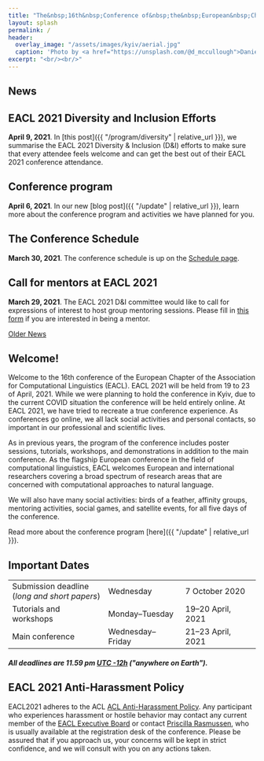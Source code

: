 ```yaml
---
title: "The&nbsp;16th&nbsp;Conference of&nbsp;the&nbsp;European&nbsp;Chapter<br> of&nbsp;the&nbsp;Association for&nbsp;Computational Linguistics"
layout: splash
permalink: /
header:
  overlay_image: "/assets/images/kyiv/aerial.jpg"
  caption: 'Photo by <a href="https://unsplash.com/@d_mccullough">Daniel McCullough</a> on <a href="http://www.unsplash.com">Unsplash</a>'
excerpt: "<br/><br/>"
---
```


## News

<div class="notice--info" markdown="1">
  <h2 id="eacl-2021-diversity-and-inclusion-efforts">EACL 2021 Diversity and Inclusion Efforts</h2>
  
  **April 9, 2021**. In [this post]({{ "/program/diversity" | relative_url }}), we summarise the EACL 2021 Diversity & Inclusion (D&I) efforts to make sure that every attendee feels welcome and can get the best out of their EACL 2021 conference attendance.
</div>

<div class="notice--info" markdown="1">
  <h2>Conference program</h2>

  **April 6, 2021**. In our new [blog post]({{ "/update" | relative_url }}), learn more about the conference program and activities we have planned for you.
</div>

<div class="notice--info" markdown="1">
  <h2>The Conference Schedule</h2>

  **March 30, 2021**. The conference schedule is up on the <a href="{{ '/schedule' | relative_url }}">Schedule page</a>.
</div>

<div class="notice--info" markdown="1">
  <h2>Call for mentors at EACL 2021</h2>

  **March 29, 2021**. The EACL 2021 D&I committee would like to call for expressions of interest to host group mentoring sessions. Please fill in [this form](https://docs.google.com/forms/d/e/1FAIpQLSerFIYCSZbMXCdceEBq67XGlPVBLt3fZUZAOEsblEu9XAh70A/viewform) if you are interested in being a mentor.
</div>

<div class="text-center">
  <a href="{{ "/news" | relative_url }}">Older News</a>
</div>

## Welcome!

Welcome to the 16th conference of the European Chapter of the Association for Computational Linguistics (EACL). EACL 2021 will be held from 19 to 23 of April, 2021. While we were planning to hold the conference in Kyiv, due to the current COVID situation the conference will be held entirely online. At EACL 2021, we have tried to recreate a true conference experience. As conferences go online, we all lack social activities and personal contacts, so important in our professional and scientific lives.

As in previous years, the program of the conference includes poster sessions, tutorials, workshops, and demonstrations in addition to the main conference. As the flagship European conference in the field of computational linguistics, EACL welcomes European and international researchers covering a broad spectrum of research areas that are concerned with computational approaches to natural language.

We will also have many social activities: birds of a feather, affinity groups, mentoring activities, social games, and satellite events, for all five days of the conference.

Read more about the conference program [here]({{ "/update" | relative_url }}).

## Important Dates

<table class="table-dates">
    <tbody>
        <tr>
            <td>Submission deadline<br/>(<i>long and short papers</i>)</td>
            <td>Wednesday</td>
            <td>7&nbsp;October 2020</td>
        </tr>
        <tr>
            <td>Tutorials and workshops</td>
            <td>Monday&ndash;Tuesday</td>
            <td>19&ndash;20&nbsp;April, 2021</td>
        </tr>  
        <tr>
            <td>Main conference</td>
            <td>Wednesday&ndash;Friday</td>
            <td>21&ndash;23&nbsp;April, 2021</td>
        </tr>
    </tbody>
</table>

##### All deadlines are 11.59 pm [UTC -12h](https://www.timeanddate.com/time/zone/timezone/utc-12) ("anywhere on Earth").

## EACL 2021 Anti-Harassment Policy

EACL2021 adheres to the ACL <a href="https://www.aclweb.org/adminwiki/index.php?title=Anti-Harassment_Policy">ACL Anti-Harassment Policy</a>. Any participant who experiences harassment or hostile behavior may contact any current member of the <a href="http://eacl.org/general/#officers">EACL Executive Board</a> or contact <a href="mailto:acl@aclweb.org">Priscilla Rasmussen</a>, who is usually available at the registration desk of the conference. Please be assured that if you approach us, your concerns will be kept in strict confidence, and we will consult with you on any actions taken.
